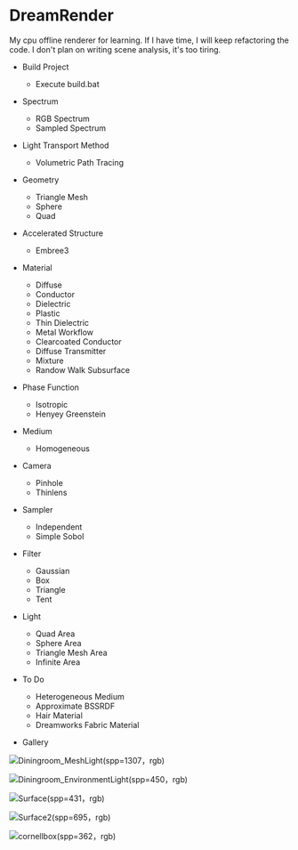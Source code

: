 # DreamRender

My cpu offline renderer for learning. If I have time, I will keep refactoring the code. I don't plan on writing scene analysis, it's too tiring.

- Build Project
  - Execute build.bat
 
- Spectrum
  - RGB Spectrum
  - Sampled Spectrum

- Light Transport Method
  - Volumetric Path Tracing

- Geometry
  - Triangle Mesh
  - Sphere
  - Quad

- Accelerated Structure
  - Embree3

- Material
  - Diffuse
  - Conductor
  - Dielectric
  - Plastic
  - Thin Dielectric
  - Metal Workflow
  - Clearcoated Conductor
  - Diffuse Transmitter
  - Mixture
  - Randow Walk Subsurface

- Phase Function
  - Isotropic
  - Henyey Greenstein

- Medium
  - Homogeneous

- Camera
  - Pinhole
  - Thinlens

- Sampler
  - Independent
  - Simple Sobol

- Filter
  - Gaussian
  - Box
  - Triangle
  - Tent

- Light
  - Quad Area
  - Sphere Area
  - Triangle Mesh Area
  - Infinite Area
 
- To Do
  - Heterogeneous Medium
  - Approximate BSSRDF
  - Hair Material
  - Dreamworks Fabric Material

- Gallery

![Diningroom_MeshLight(spp=1307，rgb)](https://github.com/GraphicsEnthusiast/DreamRender/assets/75780167/8604f2ea-11ff-455a-b383-9b48cf55a722)

![Diningroom_EnvironmentLight(spp=450，rgb)](https://github.com/GraphicsEnthusiast/DreamRender/assets/75780167/eca821eb-fb9c-481f-a742-8f1402f34a39)

![Surface(spp=431，rgb)](https://github.com/GraphicsEnthusiast/DreamRender/assets/75780167/13fc9c40-d325-4a14-9aec-28638441d9b2)

![Surface2(spp=695，rgb)](https://github.com/GraphicsEnthusiast/DreamRender/assets/75780167/d12c7bd0-2de0-4084-95c4-d554e4f4ea4a)

![cornellbox(spp=362，rgb)](https://github.com/GraphicsEnthusiast/DreamRender/assets/75780167/232a8fa5-17a4-4c55-8bc2-b280a472bc2c)



